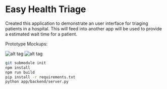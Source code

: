 # Easy Health Triage



Created this application to demonstrate an user interface for triaging patients in a hospital.
This will feed into another app will be used to provide a estimated wait time for a patient.

Prototype Mockups: 

![alt tag](https://raw.githubusercontent.com/zmhassan/easyHealthTriage/master/imgs/eHT1st.png)
![alt tag](https://raw.githubusercontent.com/zmhassan/easyHealthTriage/master/imgs/eHT2nd.png)


```bash
git submodule init 
npm install
npm run build
pip install -r requirements.txt
python app/backend/server.py
```